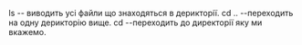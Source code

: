 ls -- виводить усі файли що знаходяться в дерикторії.
cd .. --переходить на одну дерикторію вище.
cd --переходить до директорії яку ми вкажемо.
